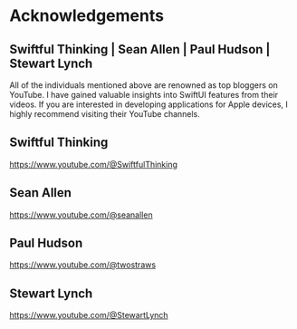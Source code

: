 # Acknowledgements

## Swiftful Thinking | Sean Allen | Paul Hudson | Stewart Lynch

All of the individuals mentioned above are renowned as top bloggers on YouTube. I have gained valuable insights into SwiftUI features from their videos. If you are interested in developing applications for Apple devices, I highly recommend visiting their YouTube channels.

## Swiftful Thinking
https://www.youtube.com/@SwiftfulThinking

## Sean Allen

https://www.youtube.com/@seanallen

## Paul Hudson

https://www.youtube.com/@twostraws

## Stewart Lynch

https://www.youtube.com/@StewartLynch
